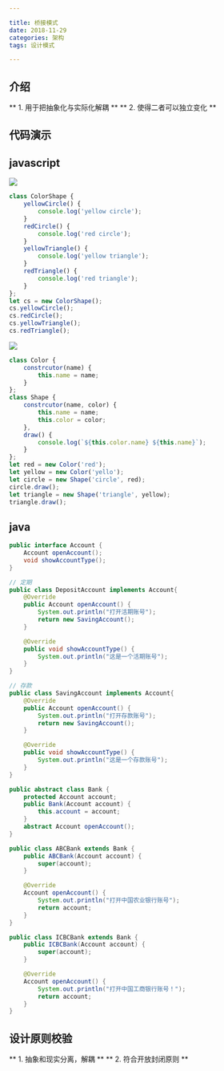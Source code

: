 ```yaml
---

title: 桥接模式
date: 2018-11-29
categories: 架构
tags: 设计模式

---
```


## 介绍
** 1.  用于把抽象化与实际化解耦 **
** 2.  使得二者可以独立变化 **

## 代码演示

## javascript

[![](http://118.24.216.136:80/blog/img/2018-11-29/a.png)](http://118.24.216.136:80/blog/img/2018-11-29/a.png)

```javascript
class ColorShape {
	yellowCircle() {
		console.log('yellow circle');
	}
	redCircle() {
		console.log('red circle');
	}
	yellowTriangle() {
		console.log('yellow triangle');
	}
	redTriangle() {
		console.log('red triangle');
	}
};
let cs = new ColorShape();
cs.yellowCircle();
cs.redCircle();
cs.yellowTriangle();
cs.redTriangle();
```

[![](http://118.24.216.136:80/blog/img/2018-11-29/s.png)](http://118.24.216.136:80/blog/img/2018-11-29/s.png)

```javascript
class Color {
	constrcutor(name) {
		this.name = name;
	}
};
class Shape {
	constrcutor(name, color) {
		this.name = name;
		this.color = color;
	},
	draw() {
		console.log(`${this.color.name} ${this.name}`);
	}
};
let red = new Color('red');
let yellow = new Color('yello');
let circle = new Shape('circle', red);
circle.draw();
let triangle = new Shape('triangle', yellow);
triangle.draw();
```

## java
```java
public interface Account {
	Account openAccount();
	void showAccountType();
}

// 定期
public class DepositAccount implements Account{
	@Override
	public Account openAccount() {
		System.out.println("打开活期账号");
		return new SavingAccount();
	}

	@Override
	public void showAccountType() {
		System.out.println("这是一个活期账号");
	}
}

// 存款
public class SavingAccount implements Account{
	@Override
	public Account openAccount() {
		System.out.println("打开存款账号");
		return new SavingAccount();
	}

	@Override
	public void showAccountType() {
		System.out.println("这是一个存款账号");
	}
}

public abstract class Bank {
	protected Account account;
	public Bank(Account account) {
		this.account = account;
	}
	abstract Account openAccount();
}

public class ABCBank extends Bank {
	public ABCBank(Account account) {
		super(account);
	}

	@Override
	Account openAccount() {
		System.out.println("打开中国农业银行账号");
		return account;
	}
}

public class ICBCBank extends Bank {
	public ICBCBank(Account account) {
		super(account);
	}

	@Override
	Account openAccount() {
		System.out.println("打开中国工商银行账号！");
		return account;
	}
}

```

## 设计原则校验
** 1.  抽象和现实分离，解耦 **
** 2.  符合开放封闭原则 **
